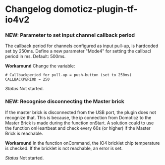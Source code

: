 # Changelog domoticz-plugin-tf-io4v2
 
### NEW: Parameter to set input channel callback period
The callback period for channels configured as input pull-up, is hardcoded set by 250ms.
Define a new parameter "Mode4" for setting the callbacl period in ms. Default: 500ms.

**Workaround**
Change the variable:
```
# Callbackperiod for pull-up = push-button (set to 250ms)
CALLBACKPERIOD = 250
```

_Status_
Not started.
 
### NEW: Recognise disconnecting the Master brick
If the master brick is disconnected from the USB port, the plugin does not recognize that.
This is because, the ip connection from Domoticz to the Master Brick is made during the function onStart.
A solution could to use the function onHeartbeat and check every 60s (or higher) if the Master Brick is reachable.

**Workaround**
In the function onCommand, the IO4 bricklet chip temperature is checked.
If the bricklet is not reachable, an error is set.

_Status_
Not started.
